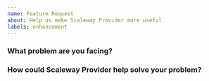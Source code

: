 ```yaml
---
name: Feature Request
about: Help us make Scaleway Provider more useful
labels: enhancement
---
```

<!--
Thank you for helping to improve Scaleway Provider!

Please be sure to search for open issues before raising a new one. We use issues
for bug reports and feature requests. Please find us at https://slack.crossplane.io
for questions, support, and discussion.
-->

### What problem are you facing?
<!--
Please tell us a little about your use case - it's okay if it's hypothetical!
Leading with this context helps frame the feature request so we can ensure we
implement it sensibly.
--->

### How could Scaleway Provider help solve your problem?
<!--
Let us know how you think Scaleway Provider could help with your use case.
-->
